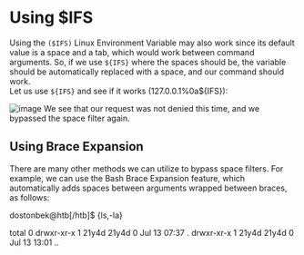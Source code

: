 # Using $IFS
Using the `($IFS)` Linux Environment Variable may also work since its default value is a space and a tab, which would work between command arguments. So, if we use `${IFS}` where the spaces should be, the variable should be automatically replaced with a space, and our command should work.
<br>
Let us use `${IFS}` and see if it works (127.0.0.1%0a${IFS}):

![image](https://github.com/offensivecyber03/htbacademy/assets/71892943/db622f74-4781-4f5c-818c-f4f628f9288c)
We see that our request was not denied this time, and we bypassed the space filter again.

## Using Brace Expansion
There are many other methods we can utilize to bypass space filters. For example, we can use the Bash Brace Expansion feature, which automatically adds spaces between arguments wrapped between braces, as follows:

dostonbek@htb[/htb]$ {ls,-la}

total 0
drwxr-xr-x 1 21y4d 21y4d   0 Jul 13 07:37 .
drwxr-xr-x 1 21y4d 21y4d   0 Jul 13 13:01 ..
